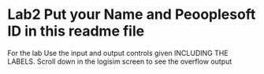 # Lab2 Put your Name and Peooplesoft ID in this readme file
For the lab Use the input and output controls given INCLUDING THE LABELS.  Scroll down in the logisim screen to see the overflow output
